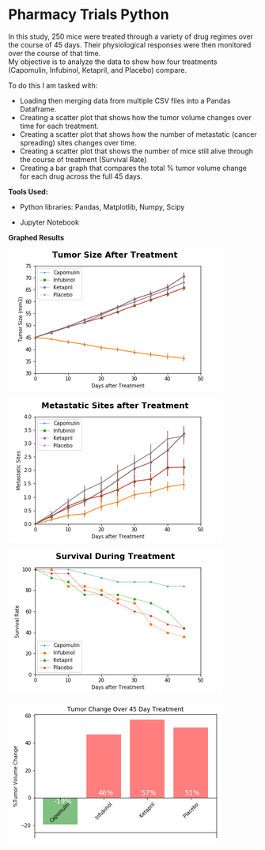 # Pharmacy Trials Python

In this study, 250 mice were treated through a variety of drug regimes over the course of 45 days. 
Their physiological responses were then monitored over the course of that time.  
My objective is to analyze the data to show how four treatments (Capomulin, Infubinol, Ketapril, and Placebo) compare.

To do this I am tasked with:

* Loading then merging data from multiple CSV files into a Pandas Dataframe. 
* Creating a scatter plot that shows how the tumor volume changes over time for each treatment.
* Creating a scatter plot that shows how the number of metastatic (cancer spreading) sites changes over time.
* Creating a scatter plot that shows the number of mice still alive through the course of treatment (Survival Rate)
* Creating a bar graph that compares the total % tumor volume change for each drug across the full 45 days.

**Tools Used:**  

* Python libraries: Pandas, Matplotlib, Numpy, Scipy

* Jupyter Notebook

**Graphed Results**

![Graph 1](images/tumor_size.png)   

![Graph 2](images/metastatic.png)

![Graph 3](images/survival.png)      

![Graph 4](images/tumor_change.png) 



